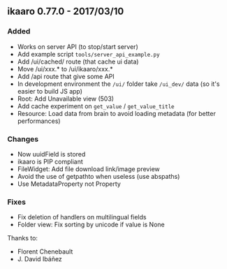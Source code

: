 ##  ikaaro 0.77.0 - 2017/03/10

### Added

- Works on server API (to stop/start server)
- Add example script `tools/server_api_example.py`
- Add /ui/cached/ route (that cache ui data)
- Move /ui/xxx.* to /ui/ikaaro/xxx.*
- Add /api route that give some API
- In development environment the `/ui/` folder take `/ui_dev/` data (so it's easier to build JS app)
- Root: Add Unavailable view (503)
- Add cache experiment on `get_value` / `get_value_title`
- Resource: Load data from brain to avoid loading metadata (for better performances)

### Changes

- Now uuidField is stored
- ikaaro is PIP compliant
- FileWidget: Add file download link/image preview
- Avoid the use of getpathto when useless (use abspaths)
- Use MetadataProperty not Property

### Fixes

- Fix deletion of handlers on multilingual fields
- Folder view: Fix sorting by unicode if value is None

Thanks to:

- Florent Chenebault
- J. David Ibáñez
